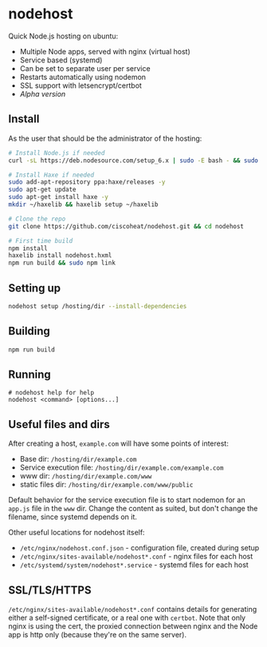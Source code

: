 # nodehost

Quick Node.js hosting on ubuntu:

- Multiple Node apps, served with nginx (virtual host)
- Service based (systemd)
- Can be set to separate user per service
- Restarts automatically using nodemon
- SSL support with letsencrypt/certbot
- *Alpha version*

## Install

As the user that should be the administrator of the hosting:

```bash
# Install Node.js if needed
curl -sL https://deb.nodesource.com/setup_6.x | sudo -E bash - && sudo apt-get install -y nodejs

# Install Haxe if needed
sudo add-apt-repository ppa:haxe/releases -y
sudo apt-get update
sudo apt-get install haxe -y
mkdir ~/haxelib && haxelib setup ~/haxelib

# Clone the repo
git clone https://github.com/ciscoheat/nodehost.git && cd nodehost

# First time build
npm install
haxelib install nodehost.hxml
npm run build && sudo npm link
```

## Setting up

```bash
nodehost setup /hosting/dir --install-dependencies
```

## Building

```bash
npm run build
```

## Running

```
# nodehost help for help
nodehost <command> [options...]
```

## Useful files and dirs

After creating a host, `example.com` will have some points of interest:

- Base dir: `/hosting/dir/example.com`
- Service execution file: `/hosting/dir/example.com/example.com`
- www dir: `/hosting/dir/example.com/www`
- static files dir: `/hosting/dir/example.com/www/public`

Default behavior for the service execution file is to start nodemon for an `app.js` file in the `www` dir. Change the content as suited, but don't change the filename, since systemd depends on it.

Other useful locations for nodehost itself:

- `/etc/nginx/nodehost.conf.json` - configuration file, created during setup
- `/etc/nginx/sites-available/nodehost*.conf` - nginx files for each host
- `/etc/systemd/system/nodehost*.service` - systemd files for each host

## SSL/TLS/HTTPS

`/etc/nginx/sites-available/nodehost*.conf` contains details for generating either a self-signed certificate, or a real one with `certbot`. Note that only nginx is using the cert, the proxied connection between nginx and the Node app is http only (because they're on the same server).
